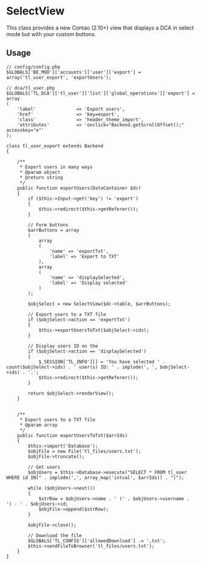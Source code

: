 SelectView
==========

This class provides a new Contao (2.10+) view that displays a DCA in select mode but with your custom buttons.

Usage
-----
	// config/config.php
	$GLOBALS['BE_MOD']['accounts']['user']['export'] = array('tl_user_export', 'exportUsers');

	// dca/tl_user.php
	$GLOBALS['TL_DCA']['tl_user']['list']['global_operations']['export'] = array
	(
		'label'               => 'Export users',
		'href'                => 'key=export',
		'class'               => 'header_theme_import',
		'attributes'          => 'onclick="Backend.getScrollOffset();" accesskey="e"'
	);

	class tl_user_export extends Backend
	{

		/**
		 * Export users in many ways
		 * @param object
		 * @return string
		 */
		public function exportUsers(DataContainer $dc)
		{
			if ($this->Input->get('key') != 'export')
			{
				$this->redirect($this->getReferer());
			}

			// Form buttons
			$arrButtons = array
			(
				array
				(
					'name' => 'exportTxt',
					'label' => 'Export to TXT'
				),
				array
				(
					'name' => 'displaySelected',
					'label' => 'Display selected'
				)
			);

			$objSelect = new SelectView($dc->table, $arrButtons);

			// Export users to a TXT file
			if ($objSelect->action == 'exportTxt')
			{
				$this->exportUsersToTxt($objSelect->ids);
			}

			// Display users ID on the 
			if ($objSelect->action == 'displaySelected')
			{
				$_SESSION['TL_INFO'][] = 'You have selected ' . count($objSelect->ids) . ' user(s) ID: ' . implode(', ', $objSelect->ids) . '.';
				$this->redirect($this->getReferer());
			}

			return $objSelect->renderView();
		}


		/**
		 * Export users to a TXT file
		 * @param array
		 */
		public function exportUsersToTxt($arrIds)
		{
			$this->import('Database');
			$objFile = new File('tl_files/users.txt');
			$objFile->truncate();

			// Get users
			$objUsers = $this->Database->execute("SELECT * FROM tl_user WHERE id IN(" . implode(',', array_map('intval', $arrIds)) . ")");

			while ($objUsers->next())
			{
				$strRow = $objUsers->name . ' (' . $objUsers->username . ') - ' . $objUsers->id;
				$objFile->append($strRow);
			}

			$objFile->close();

			// Download the file
			$GLOBALS['TL_CONFIG']['allowedDownload'] .= ',txt';
			$this->sendFileToBrowser('tl_files/users.txt');
		}
	}

